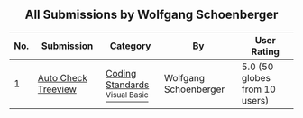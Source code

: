 ﻿<div align="center">

## All Submissions by Wolfgang Schoenberger

</div>

No.  | Submission | Category | By   | User Rating
---- | ---------- | -------- | ---- | -----------
1 | [Auto Check Treeview<br />](https://github.com/Planet-Source-Code/wolfgang-schoenberger-auto-check-treeview__1-36506) | [Coding Standards<br /><sup>Visual Basic</sup>](../ByCategory/coding-standards__1-43.md) | Wolfgang Schoenberger | 5.0 (50 globes from 10 users)
